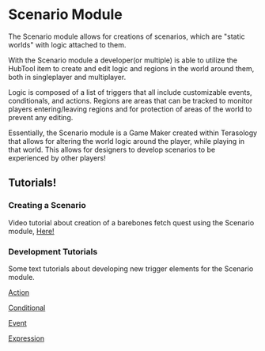 # Scenario Module
The Scenario module allows for creations of scenarios, which are "static worlds" with logic attached to them.

With the Scenario module a developer(or multiple) is able to utilize the HubTool item to create and edit logic and regions in the world around them, both in singleplayer and multiplayer.

Logic is composed of a list of triggers that all include customizable events, conditionals, and actions. Regions are areas that can be tracked to monitor players entering/leaving regions and for protection of areas of the world to prevent any editing.

Essentially, the Scenario module is a Game Maker created within Terasology that allows for altering the world logic around the player, while playing in that world. This allows for designers to develop scenarios to be experienced by other players!


## Tutorials!

### Creating a Scenario
Video tutorial about creation of a barebones fetch quest using the Scenario module, [Here!](https://youtu.be/lsEGuzC2MfQ)

### Development Tutorials
Some text tutorials about developing new trigger elements for the Scenario module.

[Action](tutorials/ActionTutorial.md)

[Conditional](tutorials/ConditionalTutorial.md)

[Event](tutorials/EventTutorial.md)

[Expression](tutorials/ExpressionTutorial.md)
